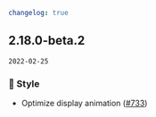 ```yaml
changelog: true
```

## 2.18.0-beta.2

`2022-02-25`

### 💅 Style

- Optimize display animation ([#733](https://github.com/mb-design/mb-design-vue/pull/733))


